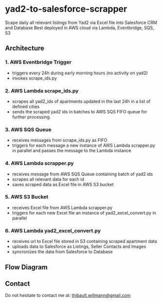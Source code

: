 # yad2-to-salesforce-scrapper
Scape daily all relevant listings from Yad2 via Excel file into Salesforce CRM and Database
Best deployed in AWS cloud via Lambda, Eventbridge, SQS, S3
## Architecture
### 1. AWS Eventbridge Trigger
- triggers every 24h during early morning hours (no activity on yad2)
- invokes scrape_ids.py
### 2. AWS Lambda scrape_ids.py
- scrapes all yad2_ids of apartments updated in the last 24h in a list of defined cities
- sends the scraped yad2 ids in batches to AWS SQS FIFO queue for further processing.
### 3. AWS SQS Queue
- receives messages from scrape_ids.py as FIFO
- triggers for each message a new instance of AWS Lambda scrapper.py in parallel and passes the message to the Lambda instance
### 4. AWS Lambda scrapper.py
- receives message from AWS SQS Queue containing batch of yad2 ids
- scrapes all relevant data for each id
- saves scraped data as Excel file in AWS S3 bucket
### 5. AWS S3 Bucket
- receives Excel file from AWS Lambda scrapper.py
- triggers for each new Excel file an instance of yad2_excel_convert.py in parallel
### 6. AWS Lambda yad2_excel_convert.py
- receives url to Excel file stored in S3 containing scraped apartment data
- uploads data to Salesforce as Listings, Seller Contacts and Images
- syncronizes the data from Salesforce to Database
## Flow Diagram

## Contact
Do not hesitate to contact me at: thibault.willmann@gmail.com
